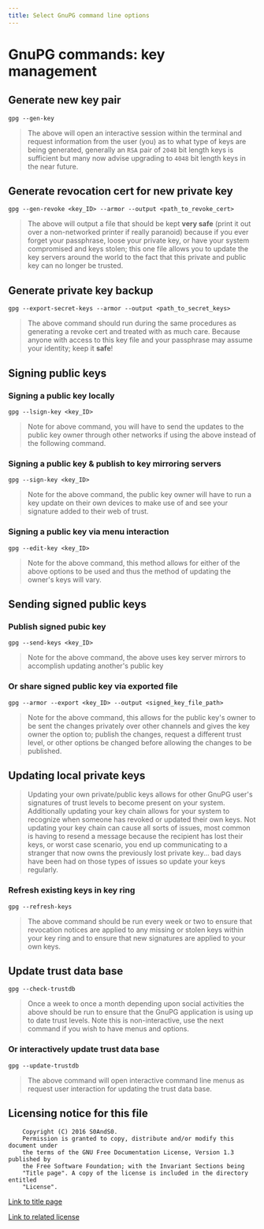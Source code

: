 ```yaml
---
title: Select GnuPG command line options
---
```


# GnuPG commands: key management

## Generate new key pair

```
gpg --gen-key
```

> The above will open an interactive session within the terminal and request
> information from the user (you) as to what type of keys are being generated,
> generally an `RSA` pair of `2048` bit length keys is sufficient but many now
> advise upgrading to `4048` bit length keys in the near future.

## Generate revocation cert for new private key

```
gpg --gen-revoke <key_ID> --armor --output <path_to_revoke_cert>
```

> The above will output a file that should be kept **very safe** (print it out
> over a non-networked printer if really paranoid) because if you ever forget
> your passphrase, loose your private key, or have your system compromised and
> keys stolen; this one file allows you to update the key servers around the
> world to the fact that this private and public key can no longer be trusted.

## Generate private key backup

```
gpg --export-secret-keys --armor --output <path_to_secret_keys>
```

> The above command should run during the same procedures as generating a
> revoke cert and treated with as much care. Because anyone with access to this
> key file and your passphrase may assume your identity; keep it **safe**!

## Signing public keys

### Signing a public key locally

```
gpg --lsign-key <key_ID>
```

> Note for above command, you will have to send the updates to the public key
> owner through other networks if using the above instead of the following
> command.

### Signing a public key & publish to key mirroring servers

```
gpg --sign-key <key_ID>
```

> Note for the above command, the public key owner will have to run a key
> update on their own devices to make use of and see your signature added to
> their web of trust.

### Signing a public key via menu interaction

```
gpg --edit-key <key_ID>
```

> Note for the above command, this method allows for either of the above
> options to be used and thus the method of updating the owner's keys will vary.

## Sending signed public keys

### Publish signed pubic key

```
gpg --send-keys <key_ID>
```

> Note for the above command, the above uses key server mirrors to accomplish
> updating another's public key

### Or share signed public key via exported file

```
gpg --armor --export <key_ID> --output <signed_key_file_path>
```

> Note for the above command, this allows for the public key's owner to be
> sent the changes privately over other channels and gives the key owner the
> option to; publish the changes, request a different trust level, or other
> options be changed before allowing the changes to be published.

## Updating local private keys

> Updating your own private/public keys allows for other GnuPG user's
> signatures of trust levels to become present on your system. Additionally
> updating your key chain allows for your system to recognize when someone has
> revoked or updated their own keys. Not updating your key chain can cause all
> sorts of issues, most common is having to resend a message because the
> recipient has lost their keys, or worst case scenario, you end up communicating
> to a stranger that now owns the previously lost private key... bad days have
> been had on those types of issues so update your keys regularly.

### Refresh existing keys in key ring

```
gpg --refresh-keys
```

> The above command should be run every week or two to ensure that revocation
> notices are applied to any missing or stolen keys within your key ring and to
> ensure that new signatures are applied to your own keys.

## Update trust data base

```
gpg --check-trustdb
```

> Once a week to once a month depending upon social activities the above should
> be run to ensure that the GnuPG application is using up to date trust levels.
> Note this is non-interactive, use the next command if you wish to have menus
> and options.

### Or interactively update trust data base

```
gpg --update-trustdb
```

> The above command will open interactive command line menus as request user
> interaction for updating the trust data base.

## Licensing notice for this file

```
    Copyright (C) 2016 S0AndS0.
    Permission is granted to copy, distribute and/or modify this document under
    the terms of the GNU Free Documentation License, Version 1.3 published by
    the Free Software Foundation; with the Invariant Sections being
    "Title page". A copy of the license is included in the directory entitled
    "License".
```

[Link to title page](Contributing_Financially.md)

[Link to related license](../Licenses/GNU_FDLv1.3_Documentation.md)
